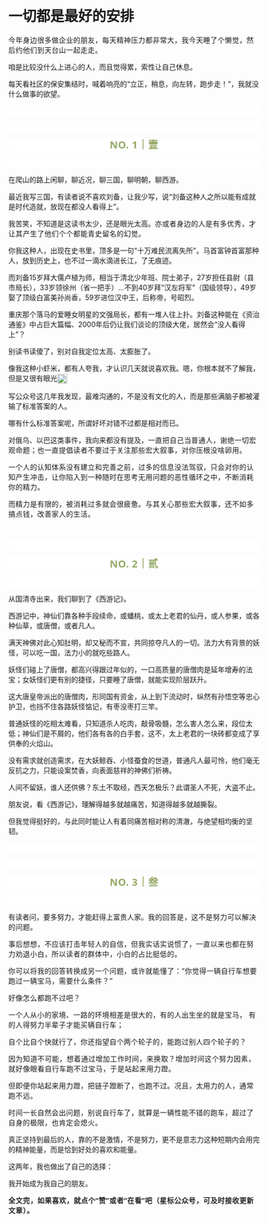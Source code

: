 # 一切都是最好的安排

<p style="visibility: visible;"><span style="font-size: var(--articleFontsize); letter-spacing: 0.034em; visibility: visible;">今年</span><span style="font-size: var(--articleFontsize); letter-spacing: 0.034em; visibility: visible;">身边很多做企业的朋友，每天精神压力都非常大，我今天睡了个懒觉，然后约他们到天台山一起走走。</span></p><p style="visibility: visible;">咱是比较没什么上进心的人，而且觉得累，索性让自己休息。</p><p style="visibility: visible;">每天看社区的保安集结时，喊着响亮的“立正，稍息，向左转，跑步走！”，我就没什么做事的欲望。<br style="visibility: visible;"></p><p style="outline: 0px;font-family: system-ui, -apple-system, BlinkMacSystemFont, &quot;Helvetica Neue&quot;, &quot;PingFang SC&quot;, &quot;Hiragino Sans GB&quot;, &quot;Microsoft YaHei UI&quot;, &quot;Microsoft YaHei&quot;, Arial, sans-serif;letter-spacing: 0.544px;text-wrap: wrap;background-color: rgb(255, 255, 255);visibility: visible;"><br style="outline: 0px;visibility: visible;"></p><p style="outline: 0px;font-family: system-ui, -apple-system, BlinkMacSystemFont, &quot;Helvetica Neue&quot;, &quot;PingFang SC&quot;, &quot;Hiragino Sans GB&quot;, &quot;Microsoft YaHei UI&quot;, &quot;Microsoft YaHei&quot;, Arial, sans-serif;letter-spacing: 0.544px;text-wrap: wrap;background-color: rgb(255, 255, 255);visibility: visible;"><br style="visibility: visible;"></p><p style="outline: 0px;letter-spacing: 0.544px;text-wrap: wrap;color: rgb(34, 34, 34);font-family: -apple-system-font, system-ui, &quot;Helvetica Neue&quot;, &quot;PingFang SC&quot;, &quot;Hiragino Sans GB&quot;, &quot;Microsoft YaHei UI&quot;, &quot;Microsoft YaHei&quot;, Arial, sans-serif;background-color: rgb(255, 255, 255);text-align: center;visibility: visible;"><span style="outline: 0px;font-weight: bold;line-height: 25px;color: rgb(149, 169, 103);font-size: 20px;visibility: visible;">NO. 1｜壹</span></p><p style="outline: 0px;letter-spacing: 0.544px;text-wrap: wrap;color: rgb(34, 34, 34);font-family: -apple-system-font, system-ui, &quot;Helvetica Neue&quot;, &quot;PingFang SC&quot;, &quot;Hiragino Sans GB&quot;, &quot;Microsoft YaHei UI&quot;, &quot;Microsoft YaHei&quot;, Arial, sans-serif;background-color: rgb(255, 255, 255);text-align: center;visibility: visible;"><br style="outline: 0px;visibility: visible;"></p><p style="visibility: visible;">在爬山的路上闲聊，聊近况，聊三国，聊明朝，聊西游。<br style="visibility: visible;"></p><p style="visibility: visible;">最近我写三国，有读者说不喜欢刘备，让我少写，说“刘备这种人之所以能有成就是时代造就，放现在都没人看得上”。</p><p style="visibility: visible;">我苦笑，不知道是这读书太少，还是眼光太高。<span style="font-size: var(--articleFontsize); letter-spacing: 0.034em; visibility: visible;">亦或者身边的</span><span style="font-size: var(--articleFontsize); letter-spacing: 0.034em; visibility: visible;">人是有多优秀，</span><span style="font-size: var(--articleFontsize); letter-spacing: 0.034em; visibility: visible;">才让其</span><span style="font-size: var(--articleFontsize); letter-spacing: 0.034em; visibility: visible;">产生了</span><span style="font-size: var(--articleFontsize); letter-spacing: 0.034em; visibility: visible;">他们个个都能青史留名的</span><span style="font-size: var(--articleFontsize); letter-spacing: 0.034em; visibility: visible;">幻觉。</span></p><p style="visibility: visible;">你我这种人，出现在史书里，顶多是一句“十万难民流离失所"。马首富钟首富那种人，放到历史上，也不过一滴水滴进长江，了无痕迹。</p><p style="visibility: visible;">而刘备15岁拜大儒卢植为师，相当于清北少年班、院士弟子，27岁担任县尉（县市局长），33岁领徐州（省一把手）...不到40岁拜“汉左将军”（国级领导），49岁娶了顶级白富美孙尚香，59岁进位汉中王，后称帝，号昭烈。</p><p style="visibility: visible;">重庆那个落马的爱睡女明星的文强局长，都有一堆人往上扑。刘备这种能在《资治通鉴》中占巨大篇幅、2000年后仍让我们谈论的顶级大佬，居然会“没人看得上”？</p><p style="visibility: visible;">别读书读傻了，别对自我定位太高、太膨胀了。</p><p style="visibility: visible;">像我这种小虾米，都有人夸我，才认识几天就说喜欢我。嗯，你根本就不了解我，但是又很有眼光<img data-src="https://res.wx.qq.com/t/wx_fed/we-emoji/res/v1.3.10/assets/newemoji/Yellowdog.png" data-ratio="1" data-w="128" style="display: inline-block; width: 20px !important; vertical-align: middle; background-size: cover; height: auto !important; visibility: visible !important;" data-original-style="display:inline-block;width:20px;vertical-align:middle;background-size:cover;" data-index="1" src="https://res.wx.qq.com/t/wx_fed/we-emoji/res/v1.3.10/assets/newemoji/Yellowdog.png?tp=webp&amp;wxfrom=5&amp;wx_lazy=1" class="" _width="20px" alt="图片" data-report-img-idx="0" data-fail="0"></p><p style="visibility: visible;">写公众号这几年我发现，最难沟通的，不是没有文化的人，而是那些满脑子都被灌输了标准答案的人。</p><p style="visibility: visible;">哪有什么标准答案呢，所谓好坏对错不过都是相对而已。</p><p>对俄乌、以巴这类事件，我向来都没有提及，<span style="font-size: var(--articleFontsize);letter-spacing: 0.034em;">一直</span><span style="font-size: var(--articleFontsize);letter-spacing: 0.034em;">把自己当普通人，谢绝一切宏观命题；</span><span style="font-size: var(--articleFontsize);letter-spacing: 0.034em;">也一直提倡读者不要过于关注那些宏大叙事，对你压根没啥卵用。</span></p><p><span style="font-size: var(--articleFontsize);letter-spacing: 0.034em;">一个人的</span><span style="font-size: var(--articleFontsize);letter-spacing: 0.034em;">认知体系</span><span style="font-size: var(--articleFontsize);letter-spacing: 0.034em;">没有建立和完善之前，过多的信息没法驾驭，</span><span style="font-size: var(--articleFontsize);letter-spacing: 0.034em;">只会对你</span><span style="font-size: var(--articleFontsize);letter-spacing: 0.034em;">的</span><span style="font-size: var(--articleFontsize);letter-spacing: 0.034em;">认知产生冲击，让你陷入到一种随时在思考无用问题的恶性循环之中</span><span style="font-size: var(--articleFontsize);letter-spacing: 0.034em;">，不断消耗你的精力</span><span style="font-size: var(--articleFontsize);letter-spacing: 0.034em;">。</span></p><p><span style="font-size: var(--articleFontsize);letter-spacing: 0.034em;"></span><span style="font-size: var(--articleFontsize);letter-spacing: 0.034em;">而精力是有限的，</span><span style="font-size: var(--articleFontsize);letter-spacing: 0.034em;">被消耗过多就会很疲惫。与其关心那些宏大叙事，还不如多搞点钱，改善家人的生活。</span></p><p><br></p><p style="outline: 0px;font-family: system-ui, -apple-system, BlinkMacSystemFont, &quot;Helvetica Neue&quot;, &quot;PingFang SC&quot;, &quot;Hiragino Sans GB&quot;, &quot;Microsoft YaHei UI&quot;, &quot;Microsoft YaHei&quot;, Arial, sans-serif;letter-spacing: 0.544px;text-wrap: wrap;background-color: rgb(255, 255, 255);visibility: visible;"><br style="outline: 0px;visibility: visible;"></p><p style="outline: 0px;letter-spacing: 0.544px;text-wrap: wrap;color: rgb(34, 34, 34);font-family: -apple-system-font, system-ui, &quot;Helvetica Neue&quot;, &quot;PingFang SC&quot;, &quot;Hiragino Sans GB&quot;, &quot;Microsoft YaHei UI&quot;, &quot;Microsoft YaHei&quot;, Arial, sans-serif;background-color: rgb(255, 255, 255);text-align: center;visibility: visible;"><span style="outline: 0px;font-weight: bold;line-height: 25px;color: rgb(149, 169, 103);font-size: 20px;visibility: visible;">NO. 2｜贰</span></p><p style="outline: 0px;letter-spacing: 0.544px;text-wrap: wrap;color: rgb(34, 34, 34);font-family: -apple-system-font, system-ui, &quot;Helvetica Neue&quot;, &quot;PingFang SC&quot;, &quot;Hiragino Sans GB&quot;, &quot;Microsoft YaHei UI&quot;, &quot;Microsoft YaHei&quot;, Arial, sans-serif;background-color: rgb(255, 255, 255);text-align: center;visibility: visible;"><br style="outline: 0px;visibility: visible;"></p><p>从国清寺出来，我们聊到了《西游记》。<br></p><p>西游记中，神仙们靠各种手段续命，或蟠桃，或太上老君的仙丹，或人参果，或各种仙草，或唐僧，或者凡人。<br></p><p>满天神佛对此心知肚明，却又秘而不宣，共同掠夺凡人的一切。法力大有背景的妖怪，可以吃一国，法力小的就吃些路人。<br></p><p>妖怪们碰上了唐僧，都高兴得跟过年似的，一口高质量的唐僧肉是延年增寿的法宝；女妖怪们更有别的捷径，只要睡了唐僧，就能实现阶层跃升。<br></p><p>这大唐皇帝派出的唐僧肉，形同国有资金，从上到下流动时，纵然有孙悟空等忠心护卫，也挡不住各路妖怪惦记，有枣没枣打三竿。<br></p><p>普通妖怪的吃相太难看，只知道杀人吃肉，敲骨吸髓，怎么害人怎么来，段位太低；神仙们是不屑的，他们各有各的白手套，这不，太上老君的一块砖都变成了享供奉的火焰山。</p><p>没有需求就创造需求，在大妖鲸吞、小怪蚕食的世道，普通凡人最可怜，他们毫无反抗之力，只能设案焚香，向表面慈祥的神佛们祈祷。</p><p>人间不留妖，谁人还供佛？东土不取经，西天怎极乐？此谓圣人不死，大盗不止。</p><p>朋友说，看《西游记》，理解得越多就越痛苦，知道得越多就越撕裂。</p><p>但我觉得挺好的，与此同时能让人有着同痛苦相对称的清澈，与绝望相均衡的坚韧。</p><p style="outline: 0px;font-family: system-ui, -apple-system, BlinkMacSystemFont, &quot;Helvetica Neue&quot;, &quot;PingFang SC&quot;, &quot;Hiragino Sans GB&quot;, &quot;Microsoft YaHei UI&quot;, &quot;Microsoft YaHei&quot;, Arial, sans-serif;letter-spacing: 0.544px;text-wrap: wrap;background-color: rgb(255, 255, 255);visibility: visible;"><br style="outline: 0px;visibility: visible;"></p><p style="outline: 0px;font-family: system-ui, -apple-system, BlinkMacSystemFont, &quot;Helvetica Neue&quot;, &quot;PingFang SC&quot;, &quot;Hiragino Sans GB&quot;, &quot;Microsoft YaHei UI&quot;, &quot;Microsoft YaHei&quot;, Arial, sans-serif;letter-spacing: 0.544px;text-wrap: wrap;background-color: rgb(255, 255, 255);visibility: visible;"><br></p><p style="outline: 0px;letter-spacing: 0.544px;text-wrap: wrap;color: rgb(34, 34, 34);font-family: -apple-system-font, system-ui, &quot;Helvetica Neue&quot;, &quot;PingFang SC&quot;, &quot;Hiragino Sans GB&quot;, &quot;Microsoft YaHei UI&quot;, &quot;Microsoft YaHei&quot;, Arial, sans-serif;background-color: rgb(255, 255, 255);text-align: center;visibility: visible;"><span style="outline: 0px;font-weight: bold;line-height: 25px;color: rgb(149, 169, 103);font-size: 20px;visibility: visible;">NO. 3｜叁</span></p><p style="outline: 0px;letter-spacing: 0.544px;text-wrap: wrap;color: rgb(34, 34, 34);font-family: -apple-system-font, system-ui, &quot;Helvetica Neue&quot;, &quot;PingFang SC&quot;, &quot;Hiragino Sans GB&quot;, &quot;Microsoft YaHei UI&quot;, &quot;Microsoft YaHei&quot;, Arial, sans-serif;background-color: rgb(255, 255, 255);text-align: center;visibility: visible;"><br style="outline: 0px;visibility: visible;"></p><p>有读者问，要多努力，才能赶得上富贵人家。<span style="font-size: var(--articleFontsize);letter-spacing: 0.034em;">我的回答是，这不是努力可以解决的问题。</span></p><p><span style="font-size: var(--articleFontsize);letter-spacing: 0.034em;">事后想想，不应该打击年轻人的自信，但我实话实说惯了，一直以来也都在努力劝退小白，所以读者的群体中，小白的占比挺低的。</span></p><p><span style="font-size: var(--articleFontsize);letter-spacing: 0.034em;">你可以将我的回答转换成另一个问题，或许就能懂了：“你觉得一辆自行车想要跑过一辆宝马，需要什么条件？”</span><br></p><p><span style="font-size: var(--articleFontsize);letter-spacing: 0.034em;">好像怎么都跑不过吧？</span><br></p><p><span style="font-size: var(--articleFontsize);letter-spacing: 0.034em;">一个人从小的家境、一路的环境相差是很大的，有的人出生坐的就是宝马， 有的人得努力半辈子才能买辆自行车；</span></p><p><span style="font-size: var(--articleFontsize);letter-spacing: 0.034em;">自个比自个快就行了，你还指望自个两个轮子的，能跑过别人四个轮子的？</span></p><p><span style="font-size: var(--articleFontsize);letter-spacing: 0.034em;"></span><span style="font-size: var(--articleFontsize);letter-spacing: 0.034em;"><span style="text-wrap: wrap;letter-spacing: 0.578px;">因为</span><span style="text-wrap: wrap;letter-spacing: 0.578px;">知道不可能，</span><span style="text-wrap: wrap;letter-spacing: 0.578px;">想着通过增加工作时间，来换取？</span><span style="text-wrap: wrap;letter-spacing: 0.578px;">增加时间这个努力因素，就好像眼看自行车跑不过宝马，于是站起来用力蹬。</span></span></p><p><span style="font-size: var(--articleFontsize);letter-spacing: 0.034em;">但即便你站起来用力蹬，把链子蹬断了，也跑不过。</span><span style="font-size: var(--articleFontsize);letter-spacing: 0.034em;">况且，太用力的人，通常跑不远。</span></p><p><span style="font-size: var(--articleFontsize);letter-spacing: 0.034em;">时间一长自然会出问题，别说自行车了，就算是一辆性能不错的跑车，超过了自身的极限，也肯定会熄火。</span><span style="font-size: var(--articleFontsize);letter-spacing: 0.034em;"></span></p><p>真正坚持到最后的人，靠的不是激情，不是努力，更不是意志力这种短期内会用完的精神能量，而是恰到好处的喜欢和能量。<br></p><p>这两年，我也做出了自己的选择：</p><p>我开始成为我自己的朋友。</p><p style="margin-bottom: 0px;"><strong style="outline: 0px;font-family: system-ui, -apple-system, BlinkMacSystemFont, &quot;Helvetica Neue&quot;, &quot;PingFang SC&quot;, &quot;Hiragino Sans GB&quot;, &quot;Microsoft YaHei UI&quot;, &quot;Microsoft YaHei&quot;, Arial, sans-serif;text-wrap: wrap;letter-spacing: 0.544px;background-color: rgb(255, 255, 255);color: rgb(34, 34, 34);font-size: 16px;"><span style="outline: 0px;font-size: 14px;">全文完，如果喜欢，就点个“赞”或者“在看”吧（星标公众号，可及时接收更新文章）。</span></strong></p><p style="display: none;"><mp-style-type data-value="3"></mp-style-type></p>